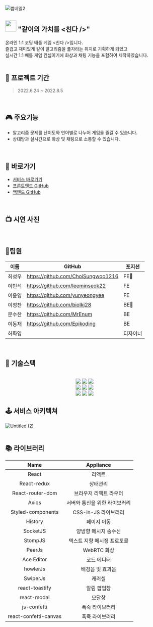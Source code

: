 ![썸네일2](https://user-images.githubusercontent.com/105087260/182070652-d0fd7d0e-5e6b-428a-8447-de94e6957891.png)



 ##   <img src="https://user-images.githubusercontent.com/105087260/181887948-75a5a55b-7270-4154-a10e-72b09af0bc3f.png" width="35px"> "같이의 가치를 <친다 />"
 온라인 1:1 코딩 배틀 게임 <친다 />입니다.
 </br>
 즐겁고 재미있게 같이 알고리즘을 풀자라는 취지로 기획하게 되었고 
 </br>
 실시간 1:1 배틀 게임 컨셉이기에 화상과 채팅 기능을 포함하여 제작하였습니다.
<br />
<br />

## 📅 프로젝트 기간

> 2022.6.24 ~ 2022.8.5

<br />


## 🎮 주요기능
-  알고리즘 문제를 난이도와 언어별로 나누어 게임을 즐길 수 있습니다.
-  상대방과 실시간으로 화상 및 채팅으로 소통할 수 있습니다.

<br />

## 🔗 바로가기
- [서비스 바로가기](chinda.live)
- [프론트엔드 GitHub](https://github.com/ChoiSungwoo1216/Chin_da_FE)
- [백엔드 GitHub](https://github.com/biolkj28/AlgorithmGameProject-BE)

<br />

## 📺 시연 사진


<br />




##  👥팀원

| 이름     | GitHub                             | 포지션  |
| -------- | ---------------------------------- | --------- |
| 최성우   | https://github.com/ChoiSungwoo1216    | FE🔰 |
| 이민석   | https://github.com/leeminseok22     | FE |
| 이윤영   | https://github.com/yunyeongyee     | FE |
| 이정찬   | https://github.com/biolkj28       | BE🔰     |
| 문수찬   | https://github.com/MrEnum  | BE     |
| 이동재   | https://github.com/Epikoding  | BE     |
| 허화영  |       | 디자이너    |


<br />

## 🔧 기술스택
 <br>
<div align=center>

  <img src="https://img.shields.io/badge/React-60d3f3?style=for-the-badge&logo=react&logoColor=black">
  <img src="https://img.shields.io/badge/Redux-7247b5?style=for-the-badge&logo=redux&logoColor=white"> 
  <img src="https://img.shields.io/badge/styled-c260af?style=for-the-badge&logo=styledcomponents&logoColor=black">
  <br>

  <img src="https://img.shields.io/badge/webrtc-333333?style=for-the-badge&logo=webrtc&logoColor=white">
  <img src="https://img.shields.io/badge/stompJS-dddddd?style=for-the-badge&logo=stompJS&logoColor=white">
  <img src="https://img.shields.io/badge/sockJS-333333?style=for-the-badge&logo=sockJS&logoColor=white">
  <br>

  <img src="https://img.shields.io/badge/cloud front-202c3c?style=for-the-badge&logo=amazonaws&logoColor=white">
  <img src="https://img.shields.io/badge/Amazon s3-569A31?style=for-the-badge&logo=Amazon S3s3&logoColor=white">
  <img src="https://img.shields.io/badge/Git-F05032?style=for-the-badge&logo=Git&logoColor=white">
  <br>
</div>
  

## 🕹 서비스 아키텍쳐  
![Untitled (2)](https://user-images.githubusercontent.com/105087260/182111620-31933be1-5cd6-4cc5-a9cf-2438c2fabc6c.png)
<br />
<br>
## 📚 라이브러리
|Name|Appliance|
|:---:|:---:|
|React|리액트|
|React-redux|상태관리|
|React-router-dom|브라우저 리액트 라우터|
|Axios|서버와 통신을 위한 라이브러리|
|Styled-components|CSS-in-JS 라이브러리|
|History|페이지 이동|
|SocketJS|양방향 메시지 송수신|
|StompJS|텍스트 지향 메시징 프로토콜|
|PeerJs|WebRTC 화상|
|Ace Editor|코드 에디터|
|howlerJs|배경음 및 효과음|
|SwiperJs|캐러셀|
|react-toastify|알림 팝업창|
|react-modal|모달창|
|js-confetti|폭죽 라이브러리|
|react-confetti-canvas|폭죽 라이브러리|

<br />


